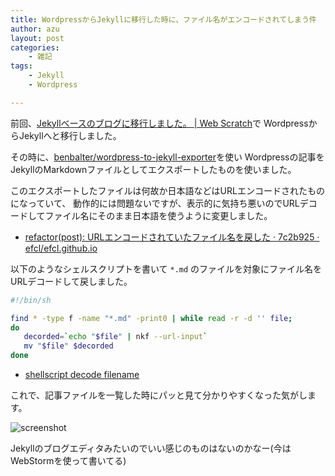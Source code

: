 ```yaml
---
title: WordpressからJekyllに移行した時に、ファイル名がエンコードされてしまう件
author: azu
layout: post
categories:
    - 雑記
tags:
    - Jekyll
    - Wordpress

---
```


前回、[Jekyllベースのブログに移行しました。 | Web Scratch](http://efcl.info/2014/07/06/new-blog/ "Jekyllベースのブログに移行しました。 | Web Scratch")で
WordpressからJekyllへと移行しました。

その時に、[benbalter/wordpress-to-jekyll-exporter](https://github.com/benbalter/wordpress-to-jekyll-exporter "benbalter/wordpress-to-jekyll-exporter")を使い
Wordpressの記事をJekyllのMarkdownファイルとしてエクスポートしたものを使いました。

このエクスポートしたファイルは何故か日本語などはURLエンコードされたものになっていて、
動作的には問題ないですが、表示的に気持ち悪いのでURLデコードしてファイル名にそのまま日本語を使うように変更しました。

* [refactor(post): URLエンコードされていたファイル名を戻した · 7c2b925 · efcl/efcl.github.io](https://github.com/efcl/efcl.github.io/commit/7c2b925409ab8420bcd878487fd9b5b317557088 "refactor(post): URLエンコードされていたファイル名を戻した · 7c2b925 · efcl/efcl.github.io")

以下のようなシェルスクリプトを書いて `*.md` のファイルを対象にファイル名をURLデコードして戻しました。

```sh
#!/bin/sh

find * -type f -name "*.md" -print0 | while read -r -d '' file;
do
   decorded=`echo "$file" | nkf --url-input`
   mv "$file" $decorded
done
```

* [shellscript decode filename](https://gist.github.com/azu/e70c713973168f0e6eef "shellscript decode filename")

これで、記事ファイルを一覧した時にパッと見て分かりやすくなった気がします。

![screenshot](http://monosnap.com/image/MxAx28cr32VyJnnf1FjBYD6awPAReE.png)

Jekyllのブログエディタみたいのでいい感じのものはないのかなー(今はWebStormを使って書いてる)